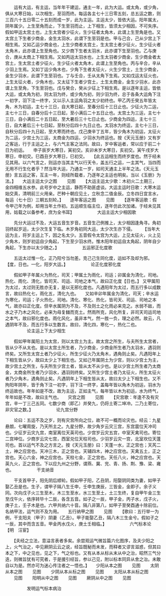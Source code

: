 <!-- { "loadSidebar": true } -->
　　运有大运，有主运，当年年干建运，通主一年，此为大运。或太角，或少角，俱从大寒日始，以次相生，至羽而终。每运各主七十三日零五刻，总五运之数，则三百六十五日零二十五刻而成一岁，此为主运。主运太少，皆依大运。阳年属太，阴年属少。上生至角而止，下生至羽而止，上下相生，皆须太少相因，不可失序。假如甲运太宫土也，上生太宫者少征火，生少征者太角木，此谓上生至角是也。又太宫土下生者少商金，金生太羽水，此谓下生至羽是也。甲与己合，己从少宫上下相生焉。又如乙运少商金也，上生少商者太宫土，生太宫土者少征火，生少征火者太角木，此亦谓上生至角也。又少商下生者太羽水，此亦谓下生至羽也。乙与庚合，庚从太商上下相生焉。又如丙运太羽水也，上生太羽者少商金，生少商金者太宫土，生太宫土者少征火，生少征火者太角木，此谓上生至角也。丙与辛合，辛从少羽上生焉。又如丁运少角木也，少角下生者太征火，火生少宫土，土生少商金，金生少羽水，此谓下生至羽也。丁与壬合，壬从太角下生焉。又如戊运太征火也，上生太征火者，少角木也，又太征下生者少宫土，土生太商金，金生少羽水，此亦谓上生至角，下生至羽也。戊与癸合，癸从少征上下相生焉。是以逐年主运，皆依大运，或太角为初，则太羽为终，或少角为初，则少羽为终，总于各条大运角下注一初字，羽下注一终字，又以示人主运角羽之太少初终也。甲乙丙壬癸五年皆太角，木为初运，主七十三日，自大寒日起，至春分后十三日止也。少征火为二运，主七十三日，自春分后十三日起，至小满后二十五日止也。太宫土为三运，主七十三日，自小满后二十五日起，至大暑后三十七日止也。少商金为四运，主七十三日，自大暑后三十七日起，至秋分后四十九日止也。太羽水为终运，主七十三日，自秋分后四十九日起，至大寒而终也。戊己庚辛丁五年，皆少角木为初运，太征火为二运，少宫土为三运，太商金为四运，少羽水为终运也。按《天元玉册》又有岁之客运，行于主运之上，与六气主客之法同。故曰，岁中客运者，常以应于前二十日为初运。　　申子辰岁大寒日，寅初交。亥卯未岁大寒日，亥初交。寅午戌岁大寒日，申初交。巳酉丑岁大寒日，巳初交。　　【此五运相生而终岁度也。然于经未见其用。以六气言之，则运亦当其主气以行天令，盖五行之运，一主其气，当四而无用不行生化者乎？然当年大运，乃通主一岁，如司天通主上半年之法。《天元玉册》言五运之客，互主一年，则经所载者，乃逐年之主运也明矣。当以《玉册》为法。】　　大运主运太少之图
　　见图
　　【大运主运太少歌：木初火二土期三，金四相维五水参。此号岁中之主运，静而不助匪虚谈。大运主运时日歌：大寒木运始交真，清明前三火用亲。芒种十朝应见土，立秋念二值金辰。立冬四日宜言水，每运（七十日）三朝五刻轮。】　　逐年客运之图
　　见图
　　【逐年客运歌：假令甲己年为例，却用当年土作初。五运顺生临主位，逐年仿此次加诸。于经未见其用，姑载之以备参考，庶为全书耳】
　　　　　大运主运大少相因歌

　　先分大运过不及，大运五音生岁音。五音生己例推上，太少相因逢角寻。角初羽终起岁运，太少次生复下临。木岁角初同大运，太少次生亦下侵。　　 【当年大运为主，将岁主运上下，因之名太少。五音假令太宫为大运，上见太征火，火上见少角木，则岁初运自少角起，下生至少羽水终。惟木阳年初运自太角起，阴年自少角起，下生亦以太少随之。】
　　　　　五运邪正化度歌

　　五运太过惟一化，正乃阳兮当勿差。克己己生同化度，运如不及却为邪。　　 【度，日也。一化，阳岁大运。】
　　　　　论正化度邪化度

　　假如甲子年属火为热化，司天；甲属土为雨化，司运；卯属金为清化，司地。热化、雨化、清化，皆司天、司运、司地之本气，故曰正化度【日也。】 又甲属阳为太过，太过则无胜亦无复，是以无邪化度也。凡遇阳年为太过，而五行多以成数言，故曰热化七，雨化五，清化九也。　　又如辛卯年属金为清化，司天；辛水运为寒化，司运；子火热化，司地。清化、寒化、热化，皆司天、司运、司地之本气，故亦曰正化度。但辛水属阴为不及，不及则土之化雨必来克之。水弱不敌，而水之子乃木之风化，必来为母复雠而克土。然雨所克，风化所复，非司天司运司地之本气，故曰邪化度也。雨化风化，虽非本气，然一胜一负，理之必然。故云，凡遇阴年不及，而五行多以生数言。故曰，清化四，寒化一，热化二也。
　　　　　论主运上下太少相生

　　假如甲年属阳土为太宫，则以太宫土为主。故太宫之所生，与夫所生太宫者，皆从少不从太也。是以太宫土所生者，乃少商金，少商金所生者乃太羽水，遇羽则终矣。又所生太宫土者乃少征火，所生少征火乃太角木，遇角则止矣。凡遇阳年上下相生皆从少，故曰太少上下相生也。又如己年属阴土为少宫，则以少宫土为主，故少宫土之所生，与夫所生少宫土者，皆从太不从少也。是以少宫土所生者乃太商金，太商金所生者乃少羽水，遇羽则终矣。又所生少宫土者乃太征火，所生太征火者乃少角木，遇角则止矣。凡遇阴年上下相生皆从太，故曰太少上下相生也。又不拘阳年阴年，皆于角下注一初字，羽下注一终字，盖每年皆以角木为初运，羽水为终运故也。年年如是不改，故为主运，正如主气，每年皆以木为初运，水为终气，年年如是不改，故曰主气也。　　灾宫之图
　　见图
　　【灾宫歌：年逢不及有灾宫，辛一丁三己五同。七数少商（即乙）并癸九，仍将土寄二坤冲。二乃土寄位，非灾官之数。】
　　　　　论九宫分野

　　论曰：五运不及之岁，则有灾宫所向之位，故不可一概而论灾也。经云：九星悬朗，七曜周旋，乃天所主之。九星分野，故少角岁云灾三宫，东宫震位天冲司也。少征岁云灾九宫，南室离位天英司也。少宫岁云灾五宫，中室天禽司也。寄位二宫坤位。少商岁云灾七宫，西室兑位天柱司也。少羽岁云灾一宫，北室坎位天蓬司也。首以运气不及之方言之。按《天元玉册》曰：天蓬一水，正之宫也；天芮二土，神之应宫也。天冲三木，正之宫也。天辅四木，神之应宫也。天禽五土，正之宫也。天心六金，神之应宫也。天柱七金，正之宫也。天任八火，神之应宫也。天英九火，正之宫也。下以应九州之分野，谓燕、冀、兖、青、扬、荆、豫、梁、雍也。
　　　　　干支纳音

　　干支首甲子，阳先阴后顺轮。假如甲子阳，乙丑阴，阳娶阴同类为妻，如甲子娶乙丑是也。生子，谓甲子隔八生壬申，壬申生庚辰，三皆金，金即子。余子义同。次向戊子火三生至木，木三生至水，水三生至土，土三生终，复自甲午金三生至戊午火，依序转毕十二辰，各含五音。如子之一辰，甲子金，丙子水，戊子火，庚子土，壬子木是也。六甲共纳六十音。隔八非第八，如甲子至癸酉通十除前位。名纳甲法，运气则不及为用。　　五行纳甲之图
　　见图
　　【歌曰：五行举一为例，干支阳夫（甲子）阴妻（乙丑）。甲子能娶乙丑，隔八木三生金兮。假如子之一辰，其中而含五音。甲金丙水戊火，庚土壬相临。】
　　　　　六气标本论 【明　汪宦】

　　【夫经之立法，意溢言表者多矣。余尝观运气微旨篇六化图序，及夫少阳之上，火气治之，中见厥阴云云之说，经旨既秘而未发，而释者又谬言滋惑，但其曰本之下，中之见也，见之下，气之标也。又有从本从标从末从中之治，昭然三气分迭，则微旨犹有可究者，于是援引经旨，参以己见，附以标本同异从舍之治。未敢自以为是。然亦可为迷心传注者之一悟也。】　　少阳从本之图
　　见图
　　太阴从本之图
　　见图
　　少阴从本从标之图
　　见图
　　太阳从本从标之图
　　见图
　　阳明从中之图
　　见图
　　厥阴从中之图
　　见图

　　　　　发明运气标本病治

